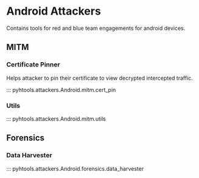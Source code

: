 # Android Attackers

Contains tools for red and blue team engagements for android devices.

## MITM

### Certificate Pinner

Helps attacker to pin their certificate to view decrypted intercepted traffic.

::: pyhtools.attackers.Android.mitm.cert_pin

### Utils

::: pyhtools.attackers.Android.mitm.utils

## Forensics

### Data Harvester

::: pyhtools.attackers.Android.forensics.data_harvester
